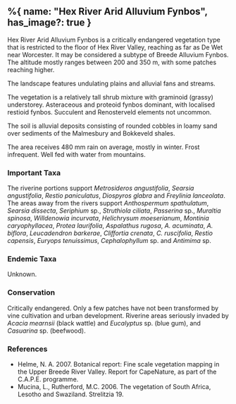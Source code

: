 %{
    name: "Hex River Arid Alluvium Fynbos",
    has_image?: true
}
---
Hex River Arid Alluvium Fynbos is a critically endangered vegetation type that is restricted to the floor of Hex River Valley, reaching as far as De Wet near Worcester. It may be considered a subtype of Breede Alluvium Fynbos. The altitude mostly ranges between 200 and 350 m, with some patches reaching higher.

The landscape features undulating plains and alluvial fans and streams.

The vegetation is a relatively tall shrub mixture with graminoid (grassy) understorey. Asteraceous and proteoid fynbos dominant, with localised restioid fynbos. Succulent and Renosterveld elements not uncommon.

The soil is alluvial deposits consisting of rounded cobbles in loamy sand over sediments of the Malmesbury and Bokkeveld shales.

The area receives 480 mm rain on average, mostly in winter. Frost infrequent. Well fed with water from mountains.

### Important Taxa
                                                                                                                                                                                                                                                                                                                                                                                                                                                                                                        
The riverine portions support *Metrosideros angustifolia*, *Searsia angustifolia*, *Restio paniculatus*, *Diospyros glabra* and *Freylinia lanceolata*. The areas away from the rivers support *Anthospermum spathulatum*, *Searsia dissecta*, *Seriphium* sp., *Struthiola ciliata*, *Passerina* sp., *Muraltia spinosa*, *Willdenowia incurvata*, *Helichrysum moeserianum*, *Montinia caryophyllacea*, *Protea laurifolia*, *Aspalathus rugosa*, *A. acuminata*, *A. biflora*, *Leucadendron barkerae*, *Cliffortia crenata*, *C. ruscifolia*, *Restio capensis*, *Euryops tenuissimus*, *Cephalophyllum* sp. and *Antimima* sp.

### Endemic Taxa

Unknown.

### Conservation

Critically endangered. Only a few patches have not been transformed by vine cultivation and urban development. Riverine areas seriously invaded
by *Acacia mearnsii* (black wattle) and *Eucalyptus* sp. (blue gum), and *Casuarina* sp. (beefwood).

### References

* Helme, N. A. 2007. Botanical report: Fine scale vegetation mapping in the Upper Breede River Valley. Report for CapeNature, as part of the C.A.P.E. programme.
* Mucina, L., Rutherford, M.C. 2006. The vegetation of South Africa, Lesotho and Swaziland. Strelitzia 19.